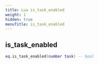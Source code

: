 ```yaml
---
title: Lua is_task_enabled
weight: 1
hidden: true
menuTitle: is_task_enabled
---
```

## is_task_enabled
```lua
eq.is_task_enabled(number task) -- bool
```